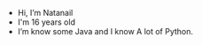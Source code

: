 - Hi, I’m Natanail
- I'm 16 years old
- I’m know some Java and I know A lot of Python.

<!---
NatanailM/NatanailM is a ✨ special ✨ repository because its `README.md` (this file) appears on your GitHub profile.
You can click the Preview link to take a look at your changes.
--->
